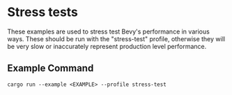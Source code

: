 # Stress tests

These examples are used to stress test Bevy's performance in various ways. 
These should be run with the "stress-test" profile, otherwise they will be very slow or inaccurately represent production level performance.

## Example Command

```
cargo run --example <EXAMPLE> --profile stress-test
```
